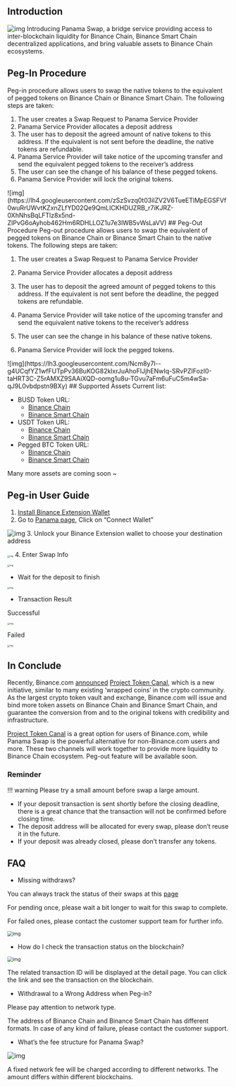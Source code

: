 ## Introduction</b>
![img](https://lh4.googleusercontent.com/7v7l76quCKeXrt-rQJcq5JP3mg_iO6PXtIHmSaCjPpEM5wFRuFD6M9M7rPYwAep3vSrTunvi4axybqkx3WPrWNdgyt9OL1lr2M6l0XeczpER5UJjTYAkzLW9NzQp42FbKY2uz-0W)</b>
Introducing Panama Swap, a bridge service providing access to inter-blockchain liquidity for Binance Chain, Binance Smart Chain decentralized applications, and bring valuable assets to Binance Chain ecosystems.
## Peg-In Procedure</b>
Peg-in procedure allows users to swap the native tokens to the equivalent of pegged tokens on Binance Chain or Binance Smart Chain. The following steps are taken:</b>

1. The user creates a Swap Request to Panama Service Provider
2. Panama Service Provider allocates a deposit address
3. The user has to deposit the agreed amount of native tokens to this address. If the equivalent is not sent before the deadline, the native tokens are refundable.
4. Panama Service Provider will take notice of the upcoming transfer and send the equivalent pegged tokens to the receiver’s address
5. The user can see the change of his balance of these pegged tokens.
6. Panama Service Provider will lock the original tokens.
</b>
![img](https://lh4.googleusercontent.com/zSzSvzq0t03ilZV2V6TueETlMpEGSFVf0wuRrUWvtKZxnZLfYD02Qe9QmLICKHDUZRB_r7iKJRZ-0XhNhsBqLFTlz8x5nd-ZIPvG6oAyhob462Hm6RDHLLOZ1u7e3lWB5vWsLaVV)
</b>
## Peg-Out Procedure</b>
Peg-out procedure allows users to swap the equivalent of pegged tokens on Binance Chain or Binance Smart Chain to the native tokens. The following steps are taken:</b>

1. The user creates a Swap Request to Panama Service Provider

2. Panama Service Provider allocates a deposit address

3. The user has to deposit the agreed amount of pegged tokens to this address. If the equivalent is not sent before the deadline, the pegged tokens are refundable.

4. Panama Service Provider will take notice of the upcoming transfer and send the equivalent native tokens to the receiver’s address

5. The user can see the change in his balance of these native tokens.

6. Panama Service Provider will lock the pegged tokens.
</b>
![img](https://lh3.googleusercontent.com/Ncm8y7l--g4UCqfYZ1wfFUTpPv36BuKOG82klxrJuAhoFIJjhENwIq-SRvPZIFozI0-taHRT3C-Z5rAMXZ9SAAiXQD-oomg1u8u-TGvu7aFm6uFuC5m4wSa-qJ9L0vbdpstn9BXy)
</b>
## Supported Assets
Current list:

- BUSD Token URL:
	- [Binance Chain](https://explorer.binance.org/asset/BUSD-BD1)
	- [Binance Smart Chain](https://bscscan.com/address/0xe9e7cea3dedca5984780bafc599bd69add087d56)
- USDT Token URL:
	-  [Binance Chain](https://explorer.binance.org/asset/USDT-6D8)
	-  [Binance Smart Chain](https://bscscan.com/address/0x55d398326f99059ff775485246999027b3197955)
- Pegged BTC Token URL:
	- [Binance Chain](https://explorer.binance.org/asset/BTCB-1DE)
	- [Binance Smart Chain](https://bscscan.com/token/0x7130d2a12b9bcbfae4f2634d864a1ee1ce3ead9c)

Many more assets are coming soon ~

## Peg-in User Guide

1. [Install Binance Extension Wallet](https://docs.binance.org/smart-chain/wallet/binance.html)
2. Go to [Panama page](https://www.binance.org/en/panama), Click on “Connect Wallet”
</b>

![img](https://lh4.googleusercontent.com/CG2TacU20SWX0unlZwSRT-vQrkVR1F9nvH3Ymg-idXpqQBs6T5hwDob-ctTbs2zJwL-WWTiFuTO_ED_xkqzRKWwAMEEwdveqT4h50jh-Om306ZWVtM9cbTOxNXbkk4jr1gX0FhUI)</b>
3. Unlock your Binance Extension wallet to choose your destination address
</b>

<img src="https://lh3.googleusercontent.com/1x6ngsLr0Zkl4rsbcCIWvEUQIMBPqm95fctrcvpdQQY4HWDgfeFT-lLkJoOUROxC3yzPbjxsOUOOfhuDZMV41CxrT_kaYU6fWiNHqZ-B089QgL_ZPRf8ozzlQr_2CKF5O7Z5Kmnl" alt="img" style="zoom:33%;" /></b>
4. Enter Swap Info
</b>



<img src="https://lh3.googleusercontent.com/Yrw8OJMjB8M-8Sqkw-5uzzlEwxLjk07-l1PnrK8j44n4p-hqBQ4wqvjIooM7mS6BdcX0_x5a4TcjoRrCwU4O-myse9IjyiEAy7gcI_m8V-wA02vEyGMgiarx-8hiMqiBeofplYfP" alt="img" style="zoom:33%;" />

- Wait for the deposit to finish
</b>

<img src="https://lh4.googleusercontent.com/GJWebNZ1XJymwNmHNItrvLeNbAddXGkTRoVqktwHjohJ19FtnUjf0gOHejyMr5Cy__AegelpejZDvdO5qoJv56--sb0noJ95GYdBYFGgths851ocvLuErK4XzHWJS5lJ1PeAolpk" alt="img" style="zoom:33%;" />

</b>

- Transaction Result</b>

Successful

<img src="https://lh5.googleusercontent.com/J6QntuppqCeTFqm2YhWr5GD-v39Ttp2pGrQcJPb42W8ih68XYhNbEz09Ml1zeWhjlf8m2moPkWRLITM-yvUxQT-z6c11wVPcQ1vEMvouqx9no_OfwGFeMt2H1_yS5HT3GJgSsdsw" alt="img" style="zoom:33%;" />



Failed

<img src="https://lh5.googleusercontent.com/WjdNRvOirZgFC_i9dwrlRT2KkALJz_ilJ75Mpm7JaNJYa227zAftDLBsDEQqredCLj8OvQ2WY4xiVBzBnWCqILsICUgPXK7PhDL_JHq2EDLQisHfu-d5n-t3B2HBA3n2Kv44Ajei" alt="img" style="zoom:33%;" />


## In Conclude
Recently, Binance.com [announced](https://www.binance.com/en/support/articles/daca7c991d5f4c45a4d1083f70912515) [Project Token Canal](https://www.binance.org/en/blog/binance-presents-project-token-canal-2/), which is a new initiative, similar to many existing ‘wrapped coins’ in the crypto community. As the largest crypto token vault and exchange, Binance.com will issue and bind more token assets on Binance Chain and Binance Smart Chain, and guarantee the conversion from and to the original tokens with credibility and infrastructure.

[Project Token Canal](https://www.binance.org/en/blog/binance-presents-project-token-canal-2/) is a great option for users of Binance.com, while Panama Swap is the powerful alternative for non-Binance.com users and more. These two channels will work together to provide more liquidity to Binance Chain ecosystem. Peg-out feature will be available soon.


### Reminder

!!! warning
	Please try a small amount before swap a large amount. 

* If your deposit transaction is sent shortly before the closing deadline, there is a great chance that the transaction will not be confirmed before closing time. 
* The deposit address will be allocated for every swap, please don’t reuse it in the future. 
* If your deposit was already closed, please don’t transfer any tokens. 


## FAQ

* Missing withdraws?

You can always track the status of their swaps at this [page](https://www.binance.org/en/panama/history)

For pending once, please wait a bit longer to wait for this swap to complete.

For failed ones, please contact the customer support team for further info.

</b><img src="https://lh3.googleusercontent.com/wd62ZMGqxH95ZRKS_YqwEl8hUwAFE22EBOu-RpJpcMgcLd_9luz5XMIHoQ956b8xE40aKHf7SoOwPZeFHuKZQkqFX9BIDldQiaTE4G8aTeMUSoVXd126byggTds1xYjmoITxPPUk" alt="img" style="zoom: 75%;" /></b>

* How do I check the transaction status on the blockchain?

</b><img src="https://lh4.googleusercontent.com/bThRng4Z2eyYx1D-4vFkWw9qDsnziBA8O_0OOzlAqx-1RiU102PlPkjqH9vB0cTWSU76p13qS5UvWfNx9BCR6Hwj02vhzmQoasUm0aMs5yKxhKvdA_orujMOsmIfs79Noj0YCRhd" alt="img" style="zoom: 75%;" /></b>

The related transaction ID will be displayed at the detail page. You can click the link and see the transaction on the blockchain.

*  Withdrawal to a Wrong Address when Peg-in?

Please pay attention to network type.

The address of Binance Chain and Binance Smart Chain has different formats. In case of any kind of failure, please contact the customer support.

* What’s the fee structure for Panama Swap?

![img](https://lh6.googleusercontent.com/D7dFQqiirD0h2l4NcwbNv8mX_wlcRnyHII9wzBbjBmKMT09Kth-_uS1h4ALkxQ7XqfY783hJIdhy-aRAuMBKLsYXT8a53O6c9BwKjd5TW4fVD-glq-j7E4WTaR5gV4xNru2b7eVe)

A fixed network fee will be charged according to different networks. The amount differs within different blockchains.